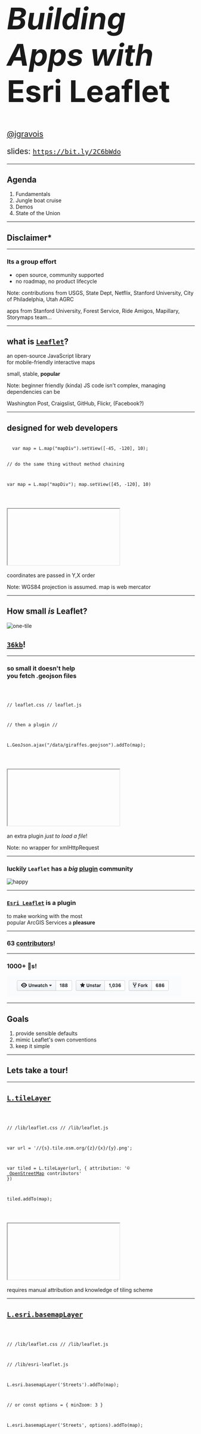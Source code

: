 <!--

to do:
remind folks that leaflet is in maintenance mode
get code snippets and iframes to display side by side
replace labeling and driving directions demos with
  (improved?) VRP demo?
  Leaflet.VectorGrid demo?
add section to explain passing through an optional function context
add section to highlight other things we've been working on like arcgis-rest-request

 -->

<!-- .slide: data-background="../../template/img/2019/devsummit/bg-1.png" -->

<!--div style="margin: auto; padding-top: 50px; padding-bottom: 50px; width: 80%; background: rgba(30,30,30,0.9)"/-->

<h1 style="text-align: left; font-size: 80px;"><i>Building Apps with </i> <b>Esri Leaflet</b></h1>
    <p style="text-align: left; font-size: 1.5em;"><a href="https://github.com/jgravois">@jgravois</a></p>
    <p style="text-align: left; font-size: 1.5em;">slides: <a href="https://bit.ly/2C6bWdo"><code>https://bit.ly/2C6bWdo</code></a>

---

<!-- .slide: data-background="../../template/img/2019/devsummit/bg-2.png" -->

## Agenda

1. Fundamentals
2. Jungle boat cruise
3. Demos
4. State of the Union

---

<!-- .slide: data-background="../../template/img/2019/devsummit/bg-3.png" -->

## Disclaimer*

---

<!-- .slide: data-background="../../template/img/2019/devsummit/bg-4.png" -->

### Its a group effort

* open source, community supported
* no roadmap, no product lifecycle

Note:
  contributions from
  USGS, State Dept, Netflix, Stanford University, City of Philadelphia, Utah AGRC

  apps from
  Stanford University, Forest Service, Ride Amigos, Mapillary, Storymaps team...

---

<!-- .slide: data-background="../../template/img/2019/devsummit/bg-5.png" -->

## what is [`Leaflet`](https://leafletjs.com)?

an open-source JavaScript library<br>for mobile-friendly interactive maps

small, stable, **popular**

Note:
   beginner friendly (kinda)
     JS code isn't complex, managing dependencies can be

   Washington Post, Craigslist, GitHub, Flickr, (Facebook?)

---

<!-- .slide: data-background="../../template/img/2019/devsummit/bg-6.png" -->

## designed for web developers

<div class="twos">
  <div class="snippet">
  <pre><code class="lang-js hljs javascript">
  var map = L.map("mapDiv").setView([-45, -120], 10);


  // do the same thing without method chaining

  var map = L.map("mapDiv");
  map.setView([45, -120], 10)

</code></pre>
  </div>
  <div class="snippet-preview">
    <iframe id="frame-2d-parallel" data-src="./snippets/map.html"></iframe>
  </div>
</div>

coordinates are passed in Y,X order

Note:
  WGS84 projection is assumed. map is web mercator
</aside>

---

<!-- .slide: data-background="../../template/img/2019/devsummit/bg-2.png" -->

## How small _is_ Leaflet?

![one-tile](http://server.arcgisonline.com/ArcGIS/rest/services/World_Topo_Map/MapServer/tile/6/24/18)

## [`36kb`](https://unpkg.com/leaflet@1.4.0/dist/leaflet.js)!

---

<!-- .slide: data-background="../../template/img/2019/devsummit/bg-3.png" -->

### so small it doesn't help<br>you fetch .geojson files

<div class="twos">
  <div class="snippet">
  <pre><code class="lang-js hljs javascript">

  // leaflet.css
  // leaflet.js

  // then a plugin
  // <script src="https://unpkg.com/leaflet-ajax@2.1.0"></script>

  L.GeoJson.ajax("/data/giraffes.geojson").addTo(map);

</code></pre>
  </div>
  <div class="snippet-preview">
    <!-- show a button and fetch GeoJSON -->
    <iframe id="frame-2d-parallel" data-src="./snippets/ajax.html"></iframe>
  </div>
</div>

an extra plugin *just to load a file*!

Note:
  no wrapper for xmlHttpRequest

---

<!-- .slide: data-background="../../template/img/2019/devsummit/bg-4.png" -->

### luckily `Leaflet` has a *big* [plugin](https://leafletjs.com/plugins.html) community

![happy](https://techtalk.vn/wp-content/uploads/2016/06/Screen-Shot-2015-12-08-at-5.44.32-PM-644x320.png)

---

<!-- .slide: data-background="../../template/img/2019/devsummit/bg-5.png" -->

### [`Esri Leaflet`](https://esri.github.io/esri-leaflet) is a plugin
to make working with the most<br>popular ArcGIS Services a **pleasure**

---

<!-- .slide: data-background="../../template/img/2019/devsummit/bg-4.png" -->

### 63 [contributors](https://github.com/Esri/esri-leaflet/graphs/contributors)!

---

<!-- .slide: data-background="../../template/img/2019/devsummit/bg-6.png" -->

### 1000+ 🌟s!

![star gazers](star-gazers.png)

---

<!-- .slide: data-background="../../template/img/2019/devsummit/bg-6.png" -->

## Goals

1. provide sensible defaults
2. mimic Leaflet's own conventions
2. keep it simple

---

<!-- .slide: data-background="../../template/img/2019/devsummit/bg-2.png" -->

## Lets take a tour!

---

<!-- .slide: data-background="../../template/img/2019/devsummit/bg-3.png" -->

## [`L.tileLayer`](http://leafletjs.com/reference-1.0.3.html#tilelayer)

<div class="twos">
  <div class="snippet">
  <pre><code class="lang-js hljs javascript">

  // /lib/leaflet.css
  // /lib/leaflet.js

  var url = '//{s}.tile.osm.org/{z}/{x}/{y}.png';

  var tiled = L.tileLayer(url, {
    attribution: '&copy; <a href="http://osm.org/copyright">
    OpenStreetMap</a> contributors'
  })

  tiled.addTo(map);

</code></pre>
  </div>
  <div class="snippet-preview">
    <iframe id="frame-2d-parallel" data-src="./snippets/map.html"></iframe>
  </div>
</div>

requires manual attribution and knowledge of tiling scheme

---

<!-- .slide: data-background="../../template/img/2019/devsummit/bg-4.png" -->

## [`L.esri.basemapLayer`](http://esri.github.io/esri-leaflet/api-reference/layers/basemap-layer.html)

<div class="twos">
  <div class="snippet">
  <pre><code class="lang-js hljs javascript">

  // /lib/leaflet.css
  // /lib/leaflet.js

  // /lib/esri-leaflet.js

  L.esri.basemapLayer('Streets').addTo(map);

  // or
  const options = { minZoom: 3 }

  L.esri.basemapLayer('Streets', options).addTo(map);

</code></pre>
  </div>
  <div class="snippet-preview">
    <iframe id="frame-2d-parallel" data-src="./snippets/e-map.html"></iframe>
  </div>
</div>

map credits update on pan/zoom<br>
`L.TileLayer` properties, methods and events are inherited

---

<!-- .slide: data-background="../../template/img/2019/devsummit/bg-5.png" -->

`<segway>`

## some `Leaflet` fundamentals

`</segway>`

---

<!-- .slide: data-background="../../template/img/2019/devsummit/bg-6.png" -->

## [`L.GeoJSON`]()

<div class="twos">
  <div class="snippet">
  <pre><code class="lang-js hljs javascript">
const data = {
  "type": "Feature",
  "geometry": {
    "type": "Point",
    "coordinates": [125.6, 10.1]
  },
  "properties": { "name": "Dinagat Islands" }
}

const islands = L.geoJSON(data)

islands.bindPopup(layer =>
  layer.feature.properties.name
).addTo(map);

</code></pre>
  </div>
  <div class="snippet-preview">
    <iframe id="frame-2d-parallel" data-src="./snippets/dinagat.html"></iframe>
  </div>
</div>

<aside class="notes">

</aside>

---

<!-- .slide: data-background="../../template/img/2019/devsummit/bg-2.png" -->

## `Esri Leaflet`
### builds on the fundamentals

---

<!-- .slide: data-background="../../template/img/2019/devsummit/bg-3.png" -->

## [`L.esri.FeatureLayer`]()

<div class="twos">
  <div class="snippet">
  <pre><code class="lang-js hljs javascript">
const buses = L.esri.featureLayer({
  url: '../services/Buses/MapServer/0',
  where: "direction='North'"
})

buses.bindPopup(layer =>
  layer.feature.properties.stop_name;
);

buses.addTo(map);

</code></pre>
  </div>
  <div class="snippet-preview">
    <iframe id="frame-2d-parallel" data-src="./snippets/fl-filtered.html"></iframe>
  </div>
</div>

spatial/sql filtering, popups bound when feature is clicked

---

<!-- .slide: data-background="../../template/img/2019/devsummit/bg-4.png" -->

## [`L.esri.tiledMapLayer`]()

<div class="twos">
  <div class="snippet-preview">
    <iframe id="frame-2d-parallel" data-src="./snippets/tiled.html"></iframe>
  </div>
</div>

```js
L.esri.tiledMapLayer({ url: '//server.com/Cooked/MapServer' });
```

---

<!-- .slide: data-background="../../template/img/2019/devsummit/bg-5.png" -->

## [`L.esri.dynamicMapLayer`]()

<div class="twos">
  <div class="snippet">
  <pre><code class="lang-js hljs javascript">

const dynLayer = L.esri.dynamicMapLayer({
  url: '../services/SampleWorldCities/MapServer',
  layerDefs: { 0:'POP_RANK < 2' }
}).addTo(map);

dynLayer.bindPopup((error, collection) =>
  collection.features[0].properties.NAME;
);
</code></pre>
  </div>
  <div class="snippet-preview">
    <iframe id="frame-2d-parallel" data-src="./snippets/dynamic-filtered.html"></iframe>
  </div>
</div>

---

<!-- .slide: data-background="../../template/img/2019/devsummit/bg-6.png" -->

## [`L.esri.imageMapLayer`]()

<div class="twos">
  <div class="snippet">
  <pre><code class="lang-js hljs javascript">
L.esri.imageMapLayer({
  url: "//landsat.arcgis.com/.../ImageServer/",
  bandIds: [4,3,2],
  from: new Date('2000'),
  to: new Date('2000')
}).addTo(map);

// or
const renderingRule = { "rasterFunction": 'NDVI Colorized' };

L.esri.imageMapLayer({
  url: landsatUrl,
  renderingRule
}).addTo(map);

</code></pre>
  </div>
  <div class="snippet-preview">
    <iframe id="frame-2d-parallel" data-src="./snippets/rasterFunction.html"></iframe>
  </div>
</div>

custom raster functions are supported

---

## What about `Tasks`?

```js
L.esri.query()

L.esri.identifyFeatures()

// plugin
L.esri.Geocoding.geocode()
```

---

<!-- .slide: data-background="../../template/img/2019/devsummit/bg-2.png" -->

## [`L.esri.query()`](http://esri.github.io/esri-leaflet/api-reference/tasks/query.html)

[👧 JS](./snippets/query-task.html) / [👵 JS](./snippets/query-task-old.html)

---

<!-- .slide: data-background="../../template/img/2019/devsummit/bg-2.png" -->

* intuitive way to chain API parameters together
* callback exposes both a raw and massaged response

---

<!-- .slide: data-background="../../template/img/2019/devsummit/bg-2.png" -->

and what is _"Accepts an [optional function context](https://github.com/Esri/esri-leaflet-doc/issues/175)"_?

[👵 JS](./snippets/query-task-context.html)

---

<!-- .slide: data-background="../../template/img/2019/devsummit/bg-2.png" -->

```js
this.metadata(function (error, metadata) {
  // ...
  /* the trailing 'this' helps us get access to the object that called the asynchronous method from within the callback
  */
  if (!this.options.attribution && map.attributionControl && metadata.copyrightText) {
    this.options.attribution = metadata.copyrightText;
    map.attributionControl.addAttribution(this.getAttribution());
  }
  // ...
}, this);
```

---

<!-- .slide: data-background="../../template/img/2019/devsummit/bg-2.png" -->

### more `Esri Leaflet` [plugins](http://esri.github.io/esri-leaflet/plugins)

* address [search](http://esri.github.io/esri-leaflet/examples/geocoding-control.html)
* server side [renderers](http://esri.github.io/esri-leaflet/examples/renderers-plugin.html)
* [geoprocessing](http://esri.github.io/esri-leaflet/examples/gp-plugin.html) services

---

<!-- .slide: data-background="../../template/img/2019/devsummit/bg-3.png" -->

### more `Esri Leaflet` [plugins](http://esri.github.io/esri-leaflet/plugins)

* driving [directions](http://github.com/jgravois/lrm-esri)*
* [Stream Layers](http://esri.github.io/esri-leaflet/examples/stream-plugin.html) from GeoEvent
* [web maps](http://esri.github.io/esri-leaflet/examples/webmap.html?id=13750b8b548d48bfa99a9731f2a93ba0)
* Legends

---

<!-- .slide: data-background="../../template/img/2019/devsummit/bg-6.png" -->

## fixes / improvements

* [@Biboba](https://github.com/Biboba) added methods to add/update features in bulk
* [@pmacMaps](https://github.com/pmacMaps) added `ImageryFirefly` and `Physical` basemaps

---

<!-- .slide: data-background="../../template/img/2019/devsummit/bg-6.png" -->

* [@appleshowc](https://github.com/appleshowc) added a `zIndex` constructor option

to `dynamicMapLayer` and `imageMapLayer`

* [@dangowans](https://github.com/dangowans) added proxy support to `ImageMapLayer`

---

<!-- .slide: data-background="../../template/img/2019/devsummit/bg-6.png" -->

## what now?

![activity](activity.png)

---

<!-- .slide: data-background="../../template/img/2019/devsummit/bg-2.png" -->

## [Leaflet](https://leafletjs.com) stable at [`v1.4.0`](https://github.com/Leaflet/Leaflet/blob/master/CHANGELOG.md#140-2018-12-30)

---


<!-- .slide: data-background="../../template/img/2019/devsummit/bg-3.png" -->

## Esri Leaflet is mature too.

* ~~3D~~
* ~~rotation~~
* ~~WebGL~~

---

<!-- .slide: data-background="../../template/img/2019/devsummit/bg-4.png" -->

[`esri-leaflet-vector`](https://github.com/esri/esri-leaflet-vector) is **not** mature at all!

---

<!-- .slide: data-background="../../template/img/2019/devsummit/bg-5.png" -->

* [webpack](https://github.com/Esri/esri-leaflet-webpack-example)
* [rollup](https://github.com/Esri/esri-leaflet-bundler)
* [browserify](https://github.com/Esri/esri-leaflet-browserify-example)

---

<!-- .slide: data-background="../../template/img/2019/devsummit/bg-6.png" -->

check out [`esri-loader`](https://github.com/Esri/esri-loader) and [`arcgis-webpack-plugin`](https://github.com/Esri/arcgis-webpack-plugin) too

---

<!-- .slide: data-background="../../template/img/2019/devsummit/bg-2.png" -->

and **please** fill out a session survey

1. download the Esri Events App
2. select Dev Summit
3. search for "Leaflet"
4. leave feedback!

---

<!-- .slide: data-background="../../template/img/2019/devsummit/bg-3.png" -->

idea, question, issue, or success story?

@geogangster / [john@esri.com](mailto:john@esri.com)

slides: [`http://bit.ly/2oQCl7G`](slides: `http://bit.ly/2oQCl7G`)

---

<!-- .slide: data-background="../../template/img/2019/devsummit/bg-rating.png" -->

---

<!-- .slide: data-background="../../template/img/2019/devsummit/bg-esri.png" -->
